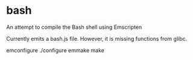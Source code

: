 bash
====

An attempt to compile the Bash shell using Emscripten

Currently emits a bash.js file. However, it is missing functions from glibc.



emconfigure ./configure
emmake make

